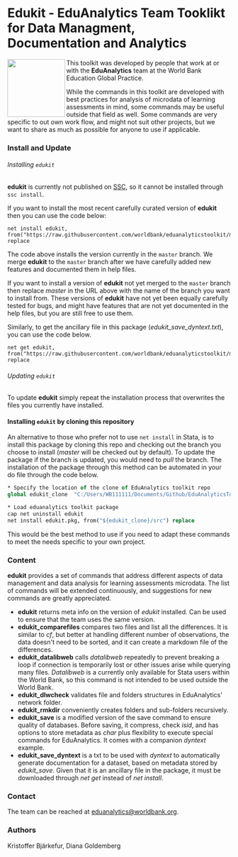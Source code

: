 ﻿**Edukit - EduAnalytics Team Tooklikt for Data Managment, Documentation and Analytics**
=====
<img align="left" src="https://user-images.githubusercontent.com/43160181/62169131-58ea6a00-b2f5-11e9-977f-18117cc9e42d.png" width="130">

This toolkit was developed by people that work at or with the **EduAnalytics** team at the World Bank Education Global Practice.

While the commands in this toolkit are developed with best practices for analysis of microdata of learning assessments in mind, some commands may be useful outside that field as well. Some commands are very specific to out own work flow, and might not suit other projects, but we want to share as much as possible for anyone to use if applicable.



### **Install and Update**

###### Installing `edukit`
 **edukit** is currently not published on [SSC](https://www.stata.com/support/ssc-installation/), so it cannot be installed through `ssc install`.

If you want to install the most recent carefully curated version of  **edukit** then you can use the code below:

```
net install edukit, from("https://raw.githubusercontent.com/worldbank/eduanalyticstoolkit/master/src") replace
```

The code above installs the version currently in the `master` branch. We merge **edukit** to the `master` branch after we have carefully added new features and documented them in help files.

If you want to install a version of **edukit** not yet merged to the `master` branch then replace _master_ in the URL above with the name of the branch you want to install from. These versions of **edukit** have not yet been equally carefully tested for bugs, and might have features that are not yet documented in the help files, but you are still free to use them.

Similarly, to get the ancillary file in this package (_edukit_save_dyntext.txt_), you can use the code below.
```
net get edukit, from("https://raw.githubusercontent.com/worldbank/eduanalyticstoolkit/master/src") replace
```

###### Updating `edukit`
To update **edukit** simply repeat the installation process that overwrites the files you currently have installed.

#### Installing `edukit` by cloning this repository
An alternative to those who prefer not to use `net install` in Stata, is to install this package by cloning this repo and checking out the branch you choose to install (_master_ will be checked out by default). To update the package if the branch is updated, you would need to _pull_ the branch. The installation of the package through this method can be automated in your do file through the code below.

```stata
* Specify the location of the clone of EduAnalytics toolkit repo
global edukit_clone  "C:/Users/WB111111/Documents/Github/EduAnalyticsToolkit"

* Load eduanalytics toolkit package
cap net uninstall edukit
net install edukit.pkg, from("${edukit_clone}/src") replace
```

This would be the best method to use if you need to adapt these commands to meet the needs specific to your own project.

### **Content**
**edukit** provides a set of commands that address different aspects of data management and data analysis for
learning assessments microdata. The list of commands will be extended continuously, and suggestions for
new commands are greatly appreciated.

 - **edukit** returns meta info on the version of _edukit_ installed.
 Can be used to ensure that the team uses the same version.
 - **edukit_comparefiles** compares two files and list all the differences.
It is similar to _cf_, but better at handling different number of observations,
the data doesn't need to be sorted, and it can create a markdown file of the differences.
 - **edukit_datalibweb** calls _datalibweb_ repeatedly to prevent breaking a loop if connection is temporarily lost or other issues arise while querying many files. _Datalibweb_ is a currently only available for Stata users within the World Bank, so this command is not intended to be used outside the World Bank.
 - **edukit_dlwcheck** validates file and folders structures in EduAnalytics' network folder.
 - **edukit_rmkdir** conveniently creates folders and sub-folders recursively.
 - **edukit_save** is a modified version of the save command to ensure quality of databases.
Before saving, it compress, check _isid_, and has options to store metadata as _char_
plus flexibility to execute special commands for EduAnalytics.
It comes with a companion _dyntext_ example.
- **edukit_save_dyntext** is a txt to be used with _dyntext_ to automatically generate
documentation for a dataset, based on metadata stored by _edukit_save_. Given that it
is an ancillary file in the package, it must be downloaded through _net get_ instead of _net install_.

### **Contact**
The team can be reached at [eduanalytics@worldbank.org](mailto:eduanalytics@worldbank.org).

### **Authors**
Kristoffer Bjärkefur, Diana Goldemberg

